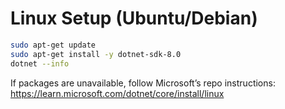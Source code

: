 # Linux Setup (Ubuntu/Debian)

```bash
sudo apt-get update
sudo apt-get install -y dotnet-sdk-8.0
dotnet --info
```
If packages are unavailable, follow Microsoft’s repo instructions:
https://learn.microsoft.com/dotnet/core/install/linux
